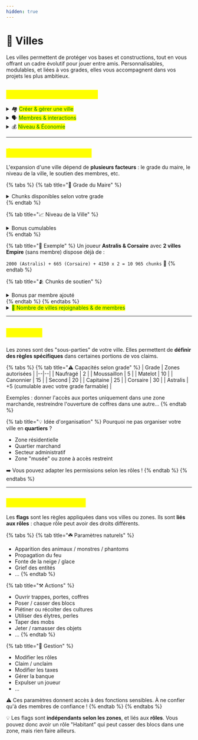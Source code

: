 ```yaml
---
hidden: true
---
```


# 🏢 Villes

Les villes permettent de protéger vos bases et constructions, tout en vous offrant un cadre évolutif pour jouer entre amis. Personnalisables, modulables, et liées à vos grades, elles vous accompagnent dans vos projets les plus ambitieux.

## <mark style="color:yellow;">Commandes principales</mark>

<details>
<summary><span data-gb-custom-inline data-tag="emoji" data-code="1f3d9">🏘️</span> <mark style="color:green;">Créer & gérer une ville</mark></summary>

💬 Le nombre de villes que vous pouvez créer dépend de votre grade :

- Naufragé, Moussaillon, Matelot : **1 ville**
- Canonnier, Second, Capitaine, Corsaire : **2 villes**  
(<mark style="color:red;">`/grades`</mark> pour plus d'infos)

<details>
<summary>📋 Liste des commandes</summary>

| Commande | Description |
|---|---|
| <mark style="color:red;">`/ville create "Nom"`</mark> | Créer une ville |
| <mark style="color:red;">`/ville delete "Nom"`</mark> | Supprimer une ville |
| <mark style="color:red;">`/ville edit "Nom"`</mark> | Mode édition de la ville |
| <mark style="color:red;">`/ville setspawn`</mark> | Modifier le spawn de la ville (500$) |
| <mark style="color:red;">`/ville spawn "Nom"`</mark> | Se téléporter au spawn |
| <mark style="color:red;">`/ville claim`</mark> | Claim le chunk actuel |
| <mark style="color:red;">`/ville claim auto`</mark> | (Dés)active le claim automatique |
| <mark style="color:red;">`/ville map`</mark> | Carte cliquable pour claim |
| <mark style="color:red;">`/ville unclaim`</mark> | Supprimer le chunk actuel |

</details>

</details>

<details>
<summary><span data-gb-custom-inline data-tag="emoji" data-code="1f5e3">🗣️</span> <mark style="color:green;">Membres & interactions</mark></summary>

<details>
<summary>📋 Liste des commandes</summary>

| Commande | Description |
|---|---|
| <mark style="color:red;">`/ville trust/untrust "pseudo"`</mark> | Ajouter ou retirer un membre |
| <mark style="color:red;">`/ville ban/unban "pseudo"`</mark> | Bannir ou débannir un joueur |
| <mark style="color:red;">`/ville chat "Nom" "message"`</mark> | Envoyer un message dans le chat de ville |
| <mark style="color:red;">`/vc "message"`</mark> | Parler dans le chat de la ville sélectionnée |
| <mark style="color:red;">`/ville leave`</mark> | Quitter la ville ou une zone |
| <mark style="color:red;">`/ville list recrutements_on`</mark> | Liste les villes qui recrutent |

</details>

💡 Retrouvez également les villes ouvertes au recrutement dans le channel Discord 🌿 **Communauté** : [discord.gg/astralya](http://discord.gg/astralya)

</details>

<details>
<summary><span data-gb-custom-inline data-tag="emoji" data-code="1f4b0">💰</span> <mark style="color:green;">Niveau & Économie</mark></summary>

<details>
<summary>📋 Liste des commandes</summary>

| Commande | Description |
|---|---|
| <mark style="color:red;">`/ville level`</mark> | Voir le niveau de la ville |
| <mark style="color:red;">`/ville balance`</mark> | Voir le solde de la ville |
| <mark style="color:red;">`/ville deposit "montant"`</mark> | Déposer de l'argent |
| <mark style="color:red;">`/ville withdraw "montant"`</mark> | Retirer de l'argent |
| <mark style="color:red;">`/ville upkeep`</mark> | Voir les impôts à payer |

</details>

💡 Une catégorie **"Villes"** est disponible dans le `/profil`, indiquant :
- Le nombre de chunks déjà claim par votre ville
- Le nombre maximal de chunks pouvant être claim

</details>

---

## <mark style="color:yellow;">Évolution de votre ville</mark>

L'expansion d'une ville dépend de **plusieurs facteurs** : le grade du maire, le niveau de la ville, le soutien des membres, etc.

{% tabs %}
{% tab title="📌 Grade du Maire" %}
<details>
<summary>Chunks disponibles selon votre grade</summary>

| Grade | Chunks autorisés |
|--|--|
| Naufragé | 50 |
| Moussaillon | 115 |
| Matelot | 195 |
| Canonnier | 290 |
| Second | 400 |
| Capitaine | 525 |
| Corsaire | 665 |
| Astralis | +2000 (cumulable avec votre grade farmable) |

</details>
{% endtab %}

{% tab title="📈 Niveau de la Ville" %}
<details>
<summary>Bonus cumulables</summary>

| Niveau | Bonus |
|--|--|
| Abri (défaut) | +0 |
| Campement | +100 |
| Village | +250 |
| Cité | +500 |
| Province | +800 |
| Ordre | +1000 |
| Empire | +1500 |

✅ Les bonus sont **cumulables**, donc une ville Empire a un total de 4150 chunks supplémentaires.
</details>
{% endtab %}

{% tab title="🧮 Exemple" %}
Un joueur **Astralis & Corsaire** avec **2 villes Empire** (sans membre) dispose déjà de :

`2000 (Astralis) + 665 (Corsaire) + 4150 x 2 = 10 965 chunks` 🎯
{% endtab %}

{% tab title="🫂 Chunks de soutien" %}
<details>
<summary>Bonus par membre ajouté</summary>

| Grade du membre | Chunks bonus |
|--|--|
| Naufragé | 0 |
| Moussaillon | +5 |
| Matelot | +8 |
| Canonnier | +13 |
| Second | +18 |
| Capitaine | +25 |
| Corsaire | +30 |
| Astralis | +50 |

> <mark style="color:red;">`/ville trust "pseudo"`</mark> pour inviter
</details>
{% endtab %}
{% endtabs %}

<details>
<summary><mark style="color:green;">👥 Nombre de villes rejoignables & de membres</mark></summary>

| Grade | Villes rejoignables/Membres |
|--|--|
| Naufragé | 5 |
| Moussaillon | 10 |
| Matelot | 15 |
| Canonnier | 20 |
| Second | 25 |
| Capitaine | 30 |
| Corsaire | 35 |
| Astralis | +5 (cumulable avec votre grade farmable) |

> 🔁 <mark style="color:red;">`/ville invites`<mark style="color:red;"> pour voir vos invitations

</details>

---

## <mark style="color:yellow;">🗺️ Zones</mark>

Les zones sont des "sous-parties" de votre ville. Elles permettent de **définir des règles spécifiques** dans certaines portions de vos claims.

{% tabs %}
{% tab title="⚠️ Capacités selon grade" %}
| Grade | Zones autorisées |
|--|--|
| Naufragé | 2 |
| Moussaillon | 5 |
| Matelot | 10 |
| Canonnier | 15 |
| Second | 20 |
| Capitaine | 25 |
| Corsaire | 30 |
| Astralis | +5 (cumulable avec votre grade farmable) |

Exemples : donner l'accès aux portes uniquement dans une zone marchande, restreindre l'ouverture de coffres dans une autre…
{% endtab %}

{% tab title="💡 Idée d'organisation" %}
Pourquoi ne pas organiser votre ville en **quartiers** ?
- Zone résidentielle
- Quartier marchand
- Secteur administratif
- Zone "musée" ou zone à accès restreint

➡️ Vous pouvez adapter les permissions selon les rôles !
{% endtab %}
{% endtabs %}

---

## <mark style="color:yellow;">📜 Flags & paramètres</mark>

Les **flags** sont les règles appliquées dans vos villes ou zones. Ils sont **liés aux rôles** : chaque rôle peut avoir des droits différents.

{% tabs %}
{% tab title="☘️ Paramètres naturels" %}
- Apparition des animaux / monstres / phantoms
- Propagation du feu
- Fonte de la neige / glace
- Grief des entités
- ...
{% endtab %}

{% tab title="⚒️ Actions" %}
- Ouvrir trappes, portes, coffres
- Poser / casser des blocs
- Piétiner ou récolter des cultures
- Utiliser des élytres, perles
- Taper des mobs
- Jeter / ramasser des objets
- ...
{% endtab %}

{% tab title="🔐 Gestion" %}
- Modifier les rôles
- Claim / unclaim
- Modifier les taxes
- Gérer la banque
- Expulser un joueur
- ...

⚠️ Ces paramètres donnent accès à des fonctions sensibles. À ne confier qu'à des membres de confiance !
{% endtab %}
{% endtabs %}

💡 Les flags sont **indépendants selon les zones**, et liés aux **rôles**. Vous pouvez donc avoir un rôle "Habitant" qui peut casser des blocs dans une zone, mais rien faire ailleurs.
